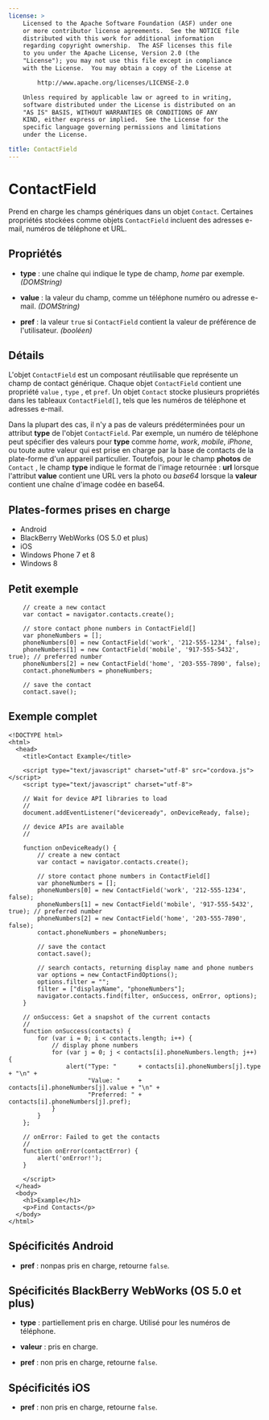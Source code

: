 ```yaml
---
license: >
    Licensed to the Apache Software Foundation (ASF) under one
    or more contributor license agreements.  See the NOTICE file
    distributed with this work for additional information
    regarding copyright ownership.  The ASF licenses this file
    to you under the Apache License, Version 2.0 (the
    "License"); you may not use this file except in compliance
    with the License.  You may obtain a copy of the License at

        http://www.apache.org/licenses/LICENSE-2.0

    Unless required by applicable law or agreed to in writing,
    software distributed under the License is distributed on an
    "AS IS" BASIS, WITHOUT WARRANTIES OR CONDITIONS OF ANY
    KIND, either express or implied.  See the License for the
    specific language governing permissions and limitations
    under the License.

title: ContactField
---
```


# ContactField

Prend en charge les champs génériques dans un objet `Contact`. Certaines propriétés stockées comme objets `ContactField` incluent des adresses e-mail, numéros de téléphone et URL.

## Propriétés

*   **type** : une chaîne qui indique le type de champ, *home* par exemple. *(DOMString)*

*   **value** : la valeur du champ, comme un téléphone numéro ou adresse e-mail. *(DOMString)*

*   **pref** : la valeur `true` si `ContactField` contient la valeur de préférence de l'utilisateur. *(booléen)*

## Détails

L'objet `ContactField` est un composant réutilisable que représente un champ de contact générique. Chaque objet `ContactField` contient une propriété `value` , `type` , et `pref`. Un objet `Contact` stocke plusieurs propriétés dans les tableaux `ContactField[]`, tels que les numéros de téléphone et adresses e-mail.

Dans la plupart des cas, il n'y a pas de valeurs prédéterminées pour un attribut **type** de l'objet `ContactField`. Par exemple, un numéro de téléphone peut spécifier des valeurs pour **type** comme *home*, *work*, *mobile*, *iPhone*, ou toute autre valeur qui est prise en charge par la base de contacts de la plate-forme d'un appareil particulier. Toutefois, pour le champ **photos** de `Contact` , le champ **type** indique le format de l'image retournée : **url** lorsque l'attribut **value** contient une URL vers la photo ou *base64* lorsque la **valeur** contient une chaîne d'image codée en base64. 

## Plates-formes prises en charge

*   Android
*   BlackBerry WebWorks (OS 5.0 et plus)
*   iOS
*   Windows Phone 7 et 8
*   Windows 8

## Petit exemple

        // create a new contact
        var contact = navigator.contacts.create();
    
        // store contact phone numbers in ContactField[]
        var phoneNumbers = [];
        phoneNumbers[0] = new ContactField('work', '212-555-1234', false);
        phoneNumbers[1] = new ContactField('mobile', '917-555-5432', true); // preferred number
        phoneNumbers[2] = new ContactField('home', '203-555-7890', false);
        contact.phoneNumbers = phoneNumbers;
    
        // save the contact
        contact.save();
    

## Exemple complet

    <!DOCTYPE html>
    <html>
      <head>
        <title>Contact Example</title>
    
        <script type="text/javascript" charset="utf-8" src="cordova.js"></script>
        <script type="text/javascript" charset="utf-8">
    
        // Wait for device API libraries to load
        //
        document.addEventListener("deviceready", onDeviceReady, false);
    
        // device APIs are available
        //
    
        function onDeviceReady() {
            // create a new contact
            var contact = navigator.contacts.create();
    
            // store contact phone numbers in ContactField[]
            var phoneNumbers = [];
            phoneNumbers[0] = new ContactField('work', '212-555-1234', false);
            phoneNumbers[1] = new ContactField('mobile', '917-555-5432', true); // preferred number
            phoneNumbers[2] = new ContactField('home', '203-555-7890', false);
            contact.phoneNumbers = phoneNumbers;
    
            // save the contact
            contact.save();
    
            // search contacts, returning display name and phone numbers
            var options = new ContactFindOptions();
            options.filter = "";
            filter = ["displayName", "phoneNumbers"];
            navigator.contacts.find(filter, onSuccess, onError, options);
        }
    
        // onSuccess: Get a snapshot of the current contacts
        //
        function onSuccess(contacts) {
            for (var i = 0; i < contacts.length; i++) {
                // display phone numbers
                for (var j = 0; j < contacts[i].phoneNumbers.length; j++) {
                    alert("Type: "      + contacts[i].phoneNumbers[j].type  + "\n" +
                          "Value: "     + contacts[i].phoneNumbers[j].value + "\n" +
                          "Preferred: " + contacts[i].phoneNumbers[j].pref);
                }
            }
        };
    
        // onError: Failed to get the contacts
        //
        function onError(contactError) {
            alert('onError!');
        }
    
        </script>
      </head>
      <body>
        <h1>Example</h1>
        <p>Find Contacts</p>
      </body>
    </html>
    

## Spécificités Android

*   **pref** : nonpas pris en charge, retourne `false`.

## Spécificités BlackBerry WebWorks (OS 5.0 et plus)

*   **type** : partiellement pris en charge. Utilisé pour les numéros de téléphone.

*   **valeur** : pris en charge.

*   **pref** : non pris en charge, retourne `false`.

## Spécificités iOS

*   **pref** : non pris en charge, retourne `false`.